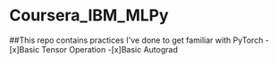 # Coursera_IBM_MLPy
##This repo contains practices I've done to get familiar with PyTorch 
-[x]Basic Tensor Operation
-[x]Basic Autograd
